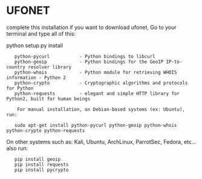 # UFONET

complete this installation if you want to download ufonet,
Go to your terminal and type all of this:

python setup.py install

       python-pycurl           - Python bindings to libcurl
       python-geoip            - Python bindings for the GeoIP IP-to-country resolver library
       python-whois            - Python module for retrieving WHOIS information - Python 2
       python-crypto           - Cryptographic algorithms and protocols for Python
       python-requests         - elegant and simple HTTP library for Python2, built for human beings
       
        For manual installation, on Debian-based systems (ex: Ubuntu), run: 

       sudo apt-get install python-pycurl python-geoip python-whois python-crypto python-requests

  On other systems such as: Kali, Ubuntu, ArchLinux, ParrotSec, Fedora, etc... also run:

       pip install geoip 
       pip install requests
       pip install pycrypto

